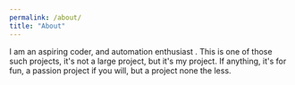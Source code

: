 ```yaml
---
permalink: /about/
title: "About"
---
```


I am an aspiring coder, and automation enthusiast . This is one of those such projects, it's not a large project, but it's my project. If anything, it's for fun, a passion project if you will, but a project none the less. 
